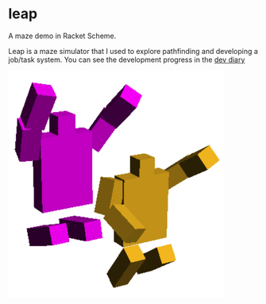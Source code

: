 # leap
A maze demo in Racket Scheme.


Leap is a maze simulator that I used to explore pathfinding and developing a job/task system. You can see the development progress in the [dev diary](docs)

![Leaping figures]( ohyeah.png )
